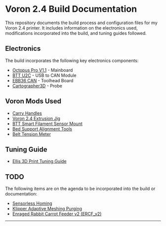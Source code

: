 # Voron 2.4 Build Documentation

This repository documents the build process and configuration files for my Voron 2.4 printer. It includes information on the electronics used, modifications incorporated into the build, and tuning guides followed.

## Electronics

The build incorporates the following key electronics components:

- [Octopus Pro V1.1](https://github.com/bigtreetech/BIGTREETECH-OCTOPUS-Pro) - Mainboard
- [BTT U2C](https://github.com/bigtreetech/U2C) - USB to CAN Module
- [EBB36 CAN](https://github.com/bigtreetech/EBB/tree/master/EBB%20SB2240_2209%20CAN) - Toolhead Board
- [Cartographer3D](https://docs.cartographer3d.com/cartographer-probe/installation-and-setup/installation/klipper-configuation) - Probe

## Voron Mods Used

- [Carry Handles](https://mods.vorondesign.com/detail/xa84lhUN5aMX4nmfZquaQ)
- [Voron 2.4 Extrusion Jig](https://mods.vorondesign.com/detail/SSoHrEC3VElDLwDLw2GA5Q)
- [BTT Smart Filament Sensor Mount](https://mods.vorondesign.com/detail/yrBU4iTiddQRSvLqSDWMuA)
- [Bed Support Alignment Tools](https://mods.vorondesign.com/detail/uyUx7XLef032YYu60SAvg)
- [Belt Tension Meter](https://mods.vorondesign.com/detail/fmmg4Yx2BLULkfDDpZnAng)

## Tuning Guide

- [Ellis 3D Print Tuning Guide](https://ellis3dp.com/Print-Tuning-Guide/)

## TODO

The following items are on the agenda to be incorporated into the build or documentation:

- [Sensorless Homing](https://docs.vorondesign.com/community/howto/clee/sensorless_xy_homing.html)
- [Klipper Adaptive Meshing Purging](https://github.com/kyleisah/Klipper-Adaptive-Meshing-Purging)
- [Enraged Rabbit Carrot Feeder v2 (ERCF_v2)](https://github.com/Enraged-Rabbit-Community/ERCF_v2)

---